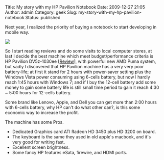 Title: My story with my HP Pavilion Notebook
Date: 2009-12-27 21:05
Author: admin
Category: geek
Slug: my-story-with-my-hp-pavilion-notebook
Status: published

Next year, I realized the priority of buying a notebook to start
developing in mobile way.

![](http://www.emadmokhtar.com/wp-content/uploads/2011/11/122709_2105_Mystorywith1.jpg)

So I start reading reviews and do some visits to local computer stores,
at last I decide the best machine which meet budget/performance criteria
is HP Pavilion DV5z-1030ee
\[[Review](http://www.notebookreview.com/default.asp?newsID=4486)\],
with powerful new AMD Puma system, but sadly I discovered that HP
Pavilion machine has a very very poor battery-life; at first it stand
for 2 hours with power-saver setting plus the Windows Vista power
consuming using 6-cells battery, but now I hardly reach 1:45 hours with
Windows 7; and if I buy the 12-cell battery add some money to gain some
battery life is still small time period to gain it reach 4:30 \~ 5:00
hours for 12-cells battery.

Some brand like Lenovo, Apple, and Dell you can get more than 2:00 hours
with 6-cells battery, why HP can't do what other can?, is this some
economic way to increase the profit.

The machine has some Pros.

-   Dedicated Graphics card ATI Radeon HD 3450 plus HD 3200 on board.
-   The keyboard is the same they used in old apple's macbook, and it's
    very good for writing fast.
-   Excellent screen brightness.
-   Some fancy HP features eSata, firewire, and HDMI ports.

